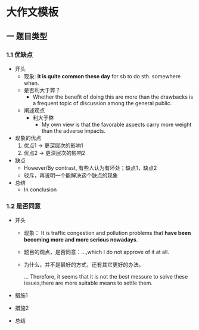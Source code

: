 # 大作文模板

## 一 题目类型

### 1.1 优缺点

- 开头
  - 现象: **It is quite common these day** for sb to do sth. somewhere when.
  - 是否利大于弊？
    - Whether the benefit of doing this are more than the drawbacks is a frequent topic of discussion among the general public.
  - 阐述观点
    - 利大于弊
      - My own view is that the favorable aspects carry more weight than the adverse impacts.
- 现象的优点
  1. 优点1 -> 更深层次的影响1
  2. 优点2 -> 更深层次的影响2
- 缺点
  - However/By contrast, 有些人认为有坏处；缺点1，缺点2
  - 驳斥，再说明一个能解决这个缺点的现象
- 总结
  - In conclusion

### 1.2 是否同意

- 开头

  - 现象： It is traffic congestion and pollution problems that **have been becoming more and more serious nowadays**.

  - 题目的观点，是否同意：...,which I do not approve of it at all.

  - 为什么，并不是最好的方式，还有其它更好的办法。

    ... Therefore, it seems that it is not the best messure to solve these issues,there are more suitable means to settle them.

- 措施1

- 措施2

- 总结

